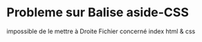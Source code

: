 ﻿# Probleme sur Balise aside-CSS
impossible de le mettre à Droite
Fichier concerné index html & css
